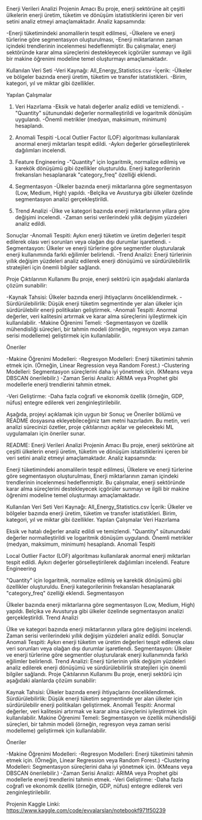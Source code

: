 Enerji Verileri Analizi
Projenin Amacı
Bu proje, enerji sektörüne ait çeşitli ülkelerin enerji üretim, tüketim ve dönüşüm istatistiklerini içeren bir veri setini analiz etmeyi amaçlamaktadır. Analiz kapsamında:

-Enerji tüketimindeki anomalilerin tespit edilmesi,
-Ülkelere ve enerji türlerine göre segmentasyon oluşturulması,
-Enerji miktarlarının zaman içindeki trendlerinin incelenmesi hedeflenmiştir.
Bu çalışmalar, enerji sektöründe karar alma süreçlerini destekleyecek içgörüler sunmayı ve ilgili bir makine öğrenimi modeline temel oluşturmayı amaçlamaktadır.

Kullanılan Veri Seti
-Veri Kaynağı: All_Energy_Statistics.csv
-İçerik:
  -Ülkeler ve bölgeler bazında enerji üretim, tüketim ve transfer istatistikleri.
  -Birim, kategori, yıl ve miktar gibi özellikler.

Yapılan Çalışmalar

1. Veri Hazırlama
-Eksik ve hatalı değerler analiz edildi ve temizlendi.
-"Quantity" sütunundaki değerler normalleştirildi ve logaritmik dönüşüm uygulandı.
-Önemli metrikler (medyan, maksimum, minimum) hesaplandı.

2. Anomali Tespiti
-Local Outlier Factor (LOF) algoritması kullanılarak anormal enerji miktarları tespit edildi.
-Aykırı değerler görselleştirilerek dağılımları incelendi.

3. Feature Engineering
-"Quantity" için logaritmik, normalize edilmiş ve karekök dönüşümü gibi özellikler oluşturuldu.
Enerji kategorilerinin frekansları hesaplanarak "category_freq" özelliği eklendi.

4. Segmentasyon
-Ülkeler bazında enerji miktarlarına göre segmentasyon (Low, Medium, High) yapıldı.
-Belçika ve Avusturya gibi ülkeler özelinde segmentasyon analizi gerçekleştirildi.

5. Trend Analizi
-Ülke ve kategori bazında enerji miktarlarının yıllara göre değişimi incelendi.
-Zaman serisi verilerindeki yıllık değişim yüzdeleri analiz edildi.


Sonuçlar
-Anomali Tespiti: Aykırı enerji tüketim ve üretim değerleri tespit edilerek olası veri sorunları veya olağan dışı durumlar işaretlendi.
-Segmentasyon: Ülkeler ve enerji türlerine göre segmentler oluşturularak enerji kullanımında farklı eğilimler belirlendi.
-Trend Analizi: Enerji türlerinin yıllık değişim yüzdeleri analiz edilerek enerji dönüşümü ve sürdürülebilirlik stratejileri için önemli bilgiler sağlandı.

Proje Çıktılarının Kullanımı
Bu proje, enerji sektörü için aşağıdaki alanlarda çözüm sunabilir:

-Kaynak Tahsisi: Ülkeler bazında enerji ihtiyaçlarını önceliklendirmek.
-Sürdürülebilirlik: Düşük enerji tüketim segmentinde yer alan ülkeler için sürdürülebilir enerji politikaları geliştirmek.
-Anomali Tespiti: Anormal değerler, veri kalitesini artırmak ve karar alma süreçlerini iyileştirmek için kullanılabilir.
-Makine Öğrenimi Temeli:
-Segmentasyon ve özellik mühendisliği süreçleri, bir tahmin modeli (örneğin, regresyon veya zaman serisi modelleme) geliştirmek için kullanılabilir.

Öneriler

-Makine Öğrenimi Modelleri:
 -Regresyon Modelleri: Enerji tüketimini tahmin etmek için. (Örneğin, Linear Regression veya Random Forest.)
 -Clustering Modelleri: Segmentasyon süreçlerini daha iyi yönetmek için. (KMeans veya DBSCAN önerilebilir.)
 -Zaman Serisi Analizi: ARIMA veya Prophet gibi modellerle enerji trendlerini tahmin etmek.
 
-Veri Geliştirme:
 -Daha fazla coğrafi ve ekonomik özellik (örneğin, GDP, nüfus) entegre edilerek veri zenginleştirilebilir.



Aşağıda, projeyi açıklamak için uygun bir Sonuç ve Öneriler bölümü ve README dosyasına ekleyebileceğiniz tam metni hazırladım. Bu metin, veri analizi sürecinizi özetler, proje çıktılarınızı açıklar ve gelecekteki ML uygulamaları için öneriler sunar.

README: Enerji Verileri Analizi
Projenin Amacı
Bu proje, enerji sektörüne ait çeşitli ülkelerin enerji üretim, tüketim ve dönüşüm istatistiklerini içeren bir veri setini analiz etmeyi amaçlamaktadır. Analiz kapsamında:

Enerji tüketimindeki anomalilerin tespit edilmesi,
Ülkelere ve enerji türlerine göre segmentasyon oluşturulması,
Enerji miktarlarının zaman içindeki trendlerinin incelenmesi hedeflenmiştir.
Bu çalışmalar, enerji sektöründe karar alma süreçlerini destekleyecek içgörüler sunmayı ve ilgili bir makine öğrenimi modeline temel oluşturmayı amaçlamaktadır.

Kullanılan Veri Seti
Veri Kaynağı: All_Energy_Statistics.csv
İçerik:
Ülkeler ve bölgeler bazında enerji üretim, tüketim ve transfer istatistikleri.
Birim, kategori, yıl ve miktar gibi özellikler.
Yapılan Çalışmalar
Veri Hazırlama

Eksik ve hatalı değerler analiz edildi ve temizlendi.
"Quantity" sütunundaki değerler normalleştirildi ve logaritmik dönüşüm uygulandı.
Önemli metrikler (medyan, maksimum, minimum) hesaplandı.
Anomali Tespiti

Local Outlier Factor (LOF) algoritması kullanılarak anormal enerji miktarları tespit edildi.
Aykırı değerler görselleştirilerek dağılımları incelendi.
Feature Engineering

"Quantity" için logaritmik, normalize edilmiş ve karekök dönüşümü gibi özellikler oluşturuldu.
Enerji kategorilerinin frekansları hesaplanarak "category_freq" özelliği eklendi.
Segmentasyon

Ülkeler bazında enerji miktarlarına göre segmentasyon (Low, Medium, High) yapıldı.
Belçika ve Avusturya gibi ülkeler özelinde segmentasyon analizi gerçekleştirildi.
Trend Analizi

Ülke ve kategori bazında enerji miktarlarının yıllara göre değişimi incelendi.
Zaman serisi verilerindeki yıllık değişim yüzdeleri analiz edildi.
Sonuçlar
Anomali Tespiti: Aykırı enerji tüketim ve üretim değerleri tespit edilerek olası veri sorunları veya olağan dışı durumlar işaretlendi.
Segmentasyon: Ülkeler ve enerji türlerine göre segmentler oluşturularak enerji kullanımında farklı eğilimler belirlendi.
Trend Analizi: Enerji türlerinin yıllık değişim yüzdeleri analiz edilerek enerji dönüşümü ve sürdürülebilirlik stratejileri için önemli bilgiler sağlandı.
Proje Çıktılarının Kullanımı
Bu proje, enerji sektörü için aşağıdaki alanlarda çözüm sunabilir:

Kaynak Tahsisi: Ülkeler bazında enerji ihtiyaçlarını önceliklendirmek.
Sürdürülebilirlik: Düşük enerji tüketim segmentinde yer alan ülkeler için sürdürülebilir enerji politikaları geliştirmek.
Anomali Tespiti: Anormal değerler, veri kalitesini artırmak ve karar alma süreçlerini iyileştirmek için kullanılabilir.
Makine Öğrenimi Temeli:
Segmentasyon ve özellik mühendisliği süreçleri, bir tahmin modeli (örneğin, regresyon veya zaman serisi modelleme) geliştirmek için kullanılabilir.

Öneriler

-Makine Öğrenimi Modelleri:
 -Regresyon Modelleri: Enerji tüketimini tahmin etmek için. (Örneğin, Linear Regression veya Random Forest.)
 -Clustering Modelleri: Segmentasyon süreçlerini daha iyi yönetmek için. (KMeans veya DBSCAN önerilebilir.)
 -Zaman Serisi Analizi: ARIMA veya Prophet gibi modellerle enerji trendlerini tahmin etmek.
-Veri Geliştirme:
 -Daha fazla coğrafi ve ekonomik özellik (örneğin, GDP, nüfus) entegre edilerek veri zenginleştirilebilir.

Projenin Kaggle Linki: https://www.kaggle.com/code/evvalarslan/notebookf971f50239

